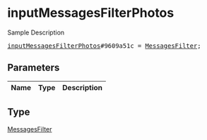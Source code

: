 # inputMessagesFilterPhotos

Sample Description

<pre>
<a href="../constructor/inputMessagesFilterPhotos.md">inputMessagesFilterPhotos</a>#9609a51c = <a href="../type/MessagesFilter.md">MessagesFilter</a>;
</pre>

## Parameters

| Name | Type | Description |
|------|:----:|-------------|

## Type

[MessagesFilter](../type/MessagesFilter.md)
